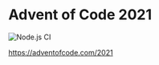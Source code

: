 # Advent of Code 2021

![Node.js CI](https://github.com/ninefivetwo/advent-of-code-2021/workflows/Node.js%20CI/badge.svg)

https://adventofcode.com/2021
